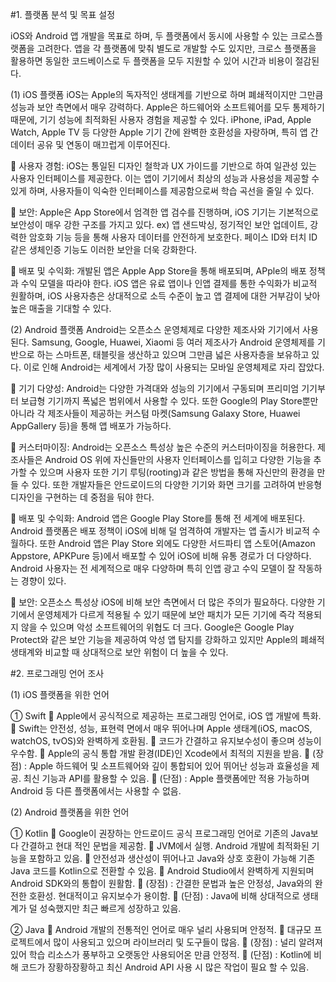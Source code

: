 #1. 플랫폼 분석 및 목표 설정

iOS와 Android 앱 개발을 목표로 하며, 두 플랫폼에서 동시에 사용할 수 있는 크로스플랫폼을 고려한다. 앱을 각 플랫폼에 맞춰 별도로 개발할 수도 있지만, 크로스 플랫폼을 활용하면 동일한 코드베이스로 두 플랫폼을 모두 지원할 수 있어 시간과 비용이 절감된다. 

(1) iOS 플랫폼
iOS는 Apple의 독자적인 생태계를 기반으로 하며 폐쇄적이지만 그만큼 성능과 보안 측면에서 매우 강력하다. Apple은 하드웨어와 소프트웨어를 모두 통제하기 때문에, 기기 성능에 최적화된 사용자 경험을 제공할 수 있다. iPhone, iPad, Apple Watch, Apple TV 등 다양한 Apple 기기 간에 완벽한 호환성을 자랑하며, 특히 앱 간 데이터 공유 및 연동이 매끄럽게 이루어진다.

 사용자 경험: iOS는 통일된 디자인 철학과 UX 가이드를 기반으로 하여 일관성 있는 사용자 인터페이스를 제공한다. 이는 앱이 기기에서 최상의 성능과 사용성을 제공할 수 있게 하며, 사용자들이 익숙한 인터페이스를 제공함으로써 학습 곡선을 줄일 수 있다.

 보안: Apple은 App Store에서 엄격한 앱 검수를 진행하며, iOS 기기는 기본적으로 보안성이 매우 강한 구조를 가지고 있다. 
ex) 앱 샌드박싱, 정기적인 보안 업데이트, 강력한 암호화 기능 등을 통해 사용자 데이터를 안전하게 보호한다. 페이스 ID와 터치 ID 같은 생체인증 기능도 이러한 보안을 더욱 강화한다.

 배포 및 수익화: 개발된 앱은 Apple App Store을 통해 배포되며, APple의 배포 정책과 수익 모델을 따라야 한다. iOS 앱은 유료 앱이나 인앱 결제를 통한 수익화가 비교적 원활하며, iOS 사용자층은 상대적으로 소득 수준이 높고 앱 결제에 대한 거부감이 낮아 높은 매출을 기대할 수 있다.


(2) Android 플랫폼
Android는 오픈소스 운영체제로 다양한 제조사와 기기에서 사용된다. Samsung, Google, Huawei, Xiaomi 등 여러 제조사가 Android 운영체제를 기반으로 하는 스마트폰, 태블릿을 생산하고 있으며 그만큼 넓은 사용자층을 보유하고 있다. 이로 인해 Android는 세계에서 가장 많이 사용되는 모바일 운영체제로 자리 잡았다.

 기기 다양성: Android는 다양한 가격대와 성능의 기기에서 구동되며 프리미엄 기기부터 보급형 기기까지 폭넓은 범위에서 사용할 수 있다. 또한 Google의 Play Store뿐만 아니라 각 제조사들이 제공하는 커스텀 마켓(Samsung Galaxy Store, Huawei AppGallery 등)을 통해 앱 배포가 가능하다.

 커스터마이징: Android는 오픈소스 특성상 높은 수준의 커스터마이징을 허용한다. 제조사들은 Android OS 위에 자신들만의 사용자 인터페이스를 입히고 다양한 기능을 추가할 수 있으며 사용자 또한 기기 루팅(rooting)과 같은 방법을 통해 자신만의 환경을 만들 수 있다. 또한 개발자들은 안드로이드의 다양한 기기와 화면 크기를 고려하여 반응형 디자인을 구현하는 데 중점을 둬야 한다.

 배포 및 수익화: Android 앱은 Google Play Store를 통해 전 세계에 배포된다. Android 플랫폼은 배포 정책이 iOS에 비해 덜 엄격하여 개발자는 앱 출시가 비교적 수월하다. 또한 Android 앱은 Play Store 외에도 다양한 서드파티 앱 스토어(Amazon Appstore, APKPure 등)에서 배포할 수 있어 iOS에 비해 유통 경로가 더 다양하다. Android 사용자는 전 세계적으로 매우 다양하며 특히 인앱 광고 수익 모델이 잘 작동하는 경향이 있다.

 보안: 오픈소스 특성상 iOS에 비해 보안 측면에서 더 많은 주의가 필요하다. 다양한 기기에서 운영체제가 다르게 적용될 수 있기 때문에 보안 패치가 모든 기기에 즉각 적용되지 않을 수 있으며 악성 소프트웨어의 위협도 더 크다. Google은 Google Play Protect와 같은 보안 기능을 제공하여 악성 앱 탐지를 강화하고 있지만 Apple의 폐쇄적 생태계와 비교할 때 상대적으로 보안 위험이 더 높을 수 있다.




#2. 프로그래밍 언어 조사

(1) iOS 플랫폼을 위한 언어

➀ Swift
    Apple에서 공식적으로 제공하는 프로그래밍 언어로, iOS 앱 개발에 특화.
    Swift는 안전성, 성능, 표현력 면에서 매우 뛰어나며 Apple 생태계(iOS, macOS, 	           watchOS, tvOS)와 완벽하게 호환됨.
    코드가 간결하고 유지보수성이 좋으며 성능이 우수함.
    Apple의 공식 통합 개발 환경(IDE)인 Xcode에서 최적의 지원을 받음.
    (장점) : Apple 하드웨어 및 소프트웨어와 깊이 통합되어 있어 뛰어난 성능과 효율성을       제공. 최신 기능과 API를 활용할 수 있음.
    (단점) : Apple 플랫폼에만 적용 가능하며 Android 등 다른 플랫폼에서는 사용할 수         없음.

(2) Android 플랫폼을 위한 언어

➀ Kotlin
    Google이 권장하는 안드로이드 공식 프로그래밍 언어로 기존의 Java보다 간결하고 현대       적인 문법을 제공함.
    JVM에서 실행. Android 개발에 최적화된 기능을 포함하고 있음.
    안전성과 생산성이 뛰어나고 Java와 상호 호환이 가능해 기존 Java 코드를 Kotlin으로       전환할 수 있음.
    Android Studio에서 완벽하게 지원되며 Android SDK와의 통합이 원활함.
    (장점) : 간결한 문법과 높은 안정성, Java와의 완전한 호환성. 현대적이고 유지보수가        용이함.
    (단점) : Java에 비해 상대적으로 생태계가 덜 성숙했지만 최근 빠르게 성장하고 있음.

➁ Java
    Android 개발의 전통적인 언어로 매우 널리 사용되며 안정적.
    대규모 프로젝트에서 많이 사용되고 있으며 라이브러리 및 도구들이 많음.
    (장점) : 널리 알려져 있어 학습 리소스가 풍부하고 오랫동안 사용되어온 만큼 안정적.
    (단점) : Kotlin에 비해 코드가 장황하장황하고 최신 Android API 사용 시 많은 작업이 필요       할 수 있음.

